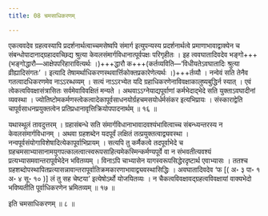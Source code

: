 ```yaml
---
title: 08 चमसाधिकरणम्

---
```


एकत्ववदेव ग्रहत्वस्यापि प्रदर्शनार्थत्वाच्चमसेष्वपि संमार्ग इत्युपन्यस्य प्रदर्शनार्थत्वे प्रमाणाभावाद्वाक्येन च संबन्धोपादानाद्ग्रहादवच्छिद्य श्रुत्या केवलसंमार्गविधानात्पूर्वपक्षः परिगृहीतः । इह त्ववघातादिवदेव भङ्गो+++(भङ्गोद्धारौ—आक्षेपपरिहारावित्यर्थः ।)+++द्धारौ क+++(कर्तव्यविति—‘विधीयतेऽवघातादिः श्रुत्या व्रीह्यादिसंगतः’ । इत्यादि तेषामर्थाधिकरणस्थवार्त्तिकोक्तप्रकारेणेत्यर्थः ।)+++र्तव्यौ । नन्वेवं सति तेनैव गतत्वादधिकरणमेव नाऽऽरब्धव्यम् । सत्यं नाऽऽरभ्येत यदि ग्रहाधिकरणेनाविवक्षाकालुष्यबुद्धिर्न स्यात् । एवं त्वेकत्वविवक्षासंत्रासितः सर्वमेवाविवक्षितं मन्यते । अथवाऽऽग्नेयाद्यपूर्वाणां कर्मभेदाद्भेदे सति युक्ताऽवघादीनां व्यवस्था । ज्योतिष्टोमकर्मणस्त्वेकत्वादेकापूर्वसाधनयोर्ग्रहचमसयोर्धर्मसंकर इत्यभिप्रायः । संस्काराद्वेति चापूर्वसाधनप्रयुक्तत्वेन प्रतिप्रधानावृत्तिक्रियोपपादनार्थम् ॥ १६ ॥

यथास्थूलं तावदुत्तरम् । ग्रहासंबन्धे सति संमार्गविधानाभावादवश्यंभावित्वाच्च संबन्ध्यन्तरस्य न केवलसंमार्गविधानम् । अथवा ग्रहशब्देन यदपूर्वं लक्षितं तत्प्रयुक्तत्वाद्व्यवस्था । नन्वपूर्वसंयोगाविशेषादित्येकापूर्वाभिप्रायम् । सत्यपि तु कर्मैकत्वे तदपूर्वाभेदे च ग्रहचमसाभ्यासानामयुगपत्कालत्वात्स्वरूपसाहित्यमेकस्मिन्कर्मण्यपूर्वे वा न संभवतीत्यवश्यं प्रत्यभ्यासमवान्तरापूर्वभेदेन भवितव्यम् । विनाऽपि चाभ्यासेन यागस्वरूपसिद्धेरदृष्टार्थ एवाभ्यासः । ततश्च ग्रहशब्दोपस्थापितप्रत्यासन्नावान्तरापूर्वातिक्रमकारणाभावाद्व्यवस्थासिद्धिः । अवघातादिवदेव ‘फ \[( अ॰ ३ पा॰ १ अ॰ ४ सू॰ १० )\] लं तु सह चेष्टया’ इत्येषोऽर्थो योजयितव्यः । न चैकत्वविवक्षावद्ग्रहत्वविवक्षायां वाक्यभेदो भविष्यतीति पूर्वाधिकरणेन भ्रमितव्यम् ॥ १७ ॥

इति चमसाधिकरणम् ॥ ८ ॥
